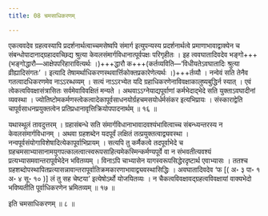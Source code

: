 ```yaml
---
title: 08 चमसाधिकरणम्

---
```


एकत्ववदेव ग्रहत्वस्यापि प्रदर्शनार्थत्वाच्चमसेष्वपि संमार्ग इत्युपन्यस्य प्रदर्शनार्थत्वे प्रमाणाभावाद्वाक्येन च संबन्धोपादानाद्ग्रहादवच्छिद्य श्रुत्या केवलसंमार्गविधानात्पूर्वपक्षः परिगृहीतः । इह त्ववघातादिवदेव भङ्गो+++(भङ्गोद्धारौ—आक्षेपपरिहारावित्यर्थः ।)+++द्धारौ क+++(कर्तव्यविति—‘विधीयतेऽवघातादिः श्रुत्या व्रीह्यादिसंगतः’ । इत्यादि तेषामर्थाधिकरणस्थवार्त्तिकोक्तप्रकारेणेत्यर्थः ।)+++र्तव्यौ । नन्वेवं सति तेनैव गतत्वादधिकरणमेव नाऽऽरब्धव्यम् । सत्यं नाऽऽरभ्येत यदि ग्रहाधिकरणेनाविवक्षाकालुष्यबुद्धिर्न स्यात् । एवं त्वेकत्वविवक्षासंत्रासितः सर्वमेवाविवक्षितं मन्यते । अथवाऽऽग्नेयाद्यपूर्वाणां कर्मभेदाद्भेदे सति युक्ताऽवघादीनां व्यवस्था । ज्योतिष्टोमकर्मणस्त्वेकत्वादेकापूर्वसाधनयोर्ग्रहचमसयोर्धर्मसंकर इत्यभिप्रायः । संस्काराद्वेति चापूर्वसाधनप्रयुक्तत्वेन प्रतिप्रधानावृत्तिक्रियोपपादनार्थम् ॥ १६ ॥

यथास्थूलं तावदुत्तरम् । ग्रहासंबन्धे सति संमार्गविधानाभावादवश्यंभावित्वाच्च संबन्ध्यन्तरस्य न केवलसंमार्गविधानम् । अथवा ग्रहशब्देन यदपूर्वं लक्षितं तत्प्रयुक्तत्वाद्व्यवस्था । नन्वपूर्वसंयोगाविशेषादित्येकापूर्वाभिप्रायम् । सत्यपि तु कर्मैकत्वे तदपूर्वाभेदे च ग्रहचमसाभ्यासानामयुगपत्कालत्वात्स्वरूपसाहित्यमेकस्मिन्कर्मण्यपूर्वे वा न संभवतीत्यवश्यं प्रत्यभ्यासमवान्तरापूर्वभेदेन भवितव्यम् । विनाऽपि चाभ्यासेन यागस्वरूपसिद्धेरदृष्टार्थ एवाभ्यासः । ततश्च ग्रहशब्दोपस्थापितप्रत्यासन्नावान्तरापूर्वातिक्रमकारणाभावाद्व्यवस्थासिद्धिः । अवघातादिवदेव ‘फ \[( अ॰ ३ पा॰ १ अ॰ ४ सू॰ १० )\] लं तु सह चेष्टया’ इत्येषोऽर्थो योजयितव्यः । न चैकत्वविवक्षावद्ग्रहत्वविवक्षायां वाक्यभेदो भविष्यतीति पूर्वाधिकरणेन भ्रमितव्यम् ॥ १७ ॥

इति चमसाधिकरणम् ॥ ८ ॥
